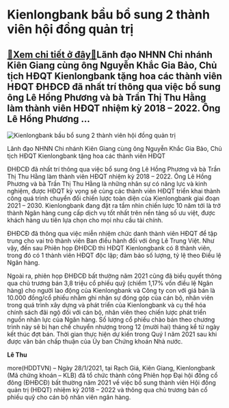 Kienlongbank bầu bổ sung 2 thành viên hội đồng quản trị
=======================================================

[:gift:Xem chi tiết ở đây:gift:](https://hddtvn.com/kienlongbank-bau-bo-sung-2-thanh-vien-hoi-dong-quan-tri/)Lãnh đạo NHNN Chi nhánh Kiên Giang cùng ông Nguyễn Khắc Gia Bảo, Chủ tịch HĐQT Kienlongbank tặng hoa các thành viên HĐQT ĐHĐCĐ đã nhất trí thông qua việc bổ sung ông Lê Hồng Phương và bà Trần Thị Thu Hằng làm thành viên HĐQT nhiệm kỳ 2018 – 2022. Ông Lê Hồng Phương …
---------------------------------------------------------------------------------------------------------------------------------------------------------------------------------------------------------------------------------------------------------------------------





![Kienlongbank bầu bổ sung 2 thành viên hội đồng quản trị](https://hddtvn.com/wp-content/uploads/2021/01/18884699.jpg "Kienlongbank bầu bổ sung 2 thành viên hội đồng quản trị")


Lãnh đạo NHNN Chi nhánh Kiên Giang cùng ông Nguyễn Khắc Gia Bảo, Chủ tịch HĐQT Kienlongbank tặng hoa các thành viên HĐQT



ĐHĐCĐ đã nhất trí thông qua việc bổ sung ông Lê Hồng Phương và bà Trần Thị Thu Hằng làm thành viên HĐQT nhiệm kỳ 2018 – 2022. Ông Lê Hồng Phương và bà Trần Thị Thu Hằng là những nhân sự có năng lực và kinh nghiệm, được HĐQT kỳ vọng sẽ cùng các thành viên HĐQT triển khai thành công quá trình chuyển đổi chiến lược toàn diện của Kienlongbank giai đoạn 2021 – 2030. Kienlongbank đang đặt ra tầm nhìn chiến lược 10 năm tới là trở thành Ngân hàng cung cấp dịch vụ tốt nhất trên nền tảng số ưu việt, được khách hàng ưu tiên lựa chọn cho mọi nhu cầu tài chính.


ĐHĐCĐ đã thông qua việc miễn nhiệm chức danh thành viên HĐQT để tập trung cho vai trò thành viên Ban điều hành đối với ông Lê Trung Việt. Như vậy, đến sau Phiên họp ĐHĐCĐ thì HĐQT Kienlongbank có 8 thành viên, trong đó có 1 thành viên HĐQT độc lập; đảm bảo số lượng, tỷ lệ theo Điều lệ Ngân hàng.


Ngoài ra, phiên họp ĐHĐCĐ bất thường năm 2021 cũng đã biểu quyết thông qua chủ trương bán 3,8 triệu cổ phiếu quỹ (chiếm 1,17% vốn điều lệ Ngân hàng) cho người lao động của Kienlongbank và Công ty con với giá bán là 10.000 đồng/cổ phiếu nhằm ghi nhận sự đóng góp của cán bộ, nhân viên trong quá trình xây dựng và phát triển của Kienlongbank và cụ thể hóa chính sách đãi ngộ đối với cán bộ, nhân viên theo chiến lược phát triển nguồn nhân lực của Ngân hàng. Số lượng cổ phiếu chào bán theo chương trình này sẽ bị hạn chế chuyển nhượng trong 12 (mười hai) tháng kể từ ngày kết thúc đợt bán. Thời gian thực hiện dự kiến trong Quý I năm 2021 sau khi được văn bản chấp thuận của Ủy ban Chứng khoán Nhà nước.




**Lê Thu**



more(HDDTVN) – Ngày 28/1/2021, tại Rạch Giá, Kiên Giang, Kienlongbank (Mã chứng khoán – KLB) đã tổ chức thành công Phiên họp Đại hội đồng cổ đông (ĐHĐCĐ) bất thường năm 2021 về việc bổ sung thành viên Hội đồng quản trị (HĐQT) nhiệm kỳ 2018 – 2022 và thông qua chủ trương bán cổ phiếu quỹ cho cán bộ nhân viên ngân hàng.

